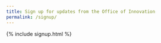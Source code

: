 ```yaml
---
title: Sign up for updates from the Office of Innovation
permalink: /signup/
---
```


{% include signup.html %}
